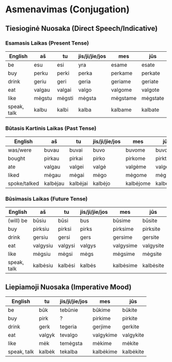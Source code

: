 # Asmenavimas (Conjugation)
## Tiesioginė Nuosaka (Direct Speech/Indicative)
### Esamasis Laikas (Present Tense)
English|aš|tu|jis/ji/jie/jos|mes|jūs
---|---|---|---|---|---
be|esu|esi|yra|esame|esate
buy|perku|perki|perka|perkame|perkate
drink|geriu|geri|geria|geriame|geriate
eat|valgau|valgai|valgo|valgome|valgote
like|mėgstu|mėgsti|mėgsta|mėgstame|mėgstate
speak, talk|kalbu|kalbi|kalba|kalbame|kalbate

### Būtasis Kartinis Laikas (Past Tense)
English|aš|tu|jis/ji/jie/jos|mes|jūs
---|---|---|---|---|---
was/were|buvau|buvai|buvo|buvome|buvote
bought|pirkau|pirkai|pirko|pirkome|pirkte
ate|valgau|valgei|valgė|valgėme|valgėte
liked|mėgau|mėgai|mėgo|mėgome|mėgite
spoke/talked|kalbėjau|kalbėjai|kalbėjo|kalbėjome|kalbėjote

### Būsimasis Laikas (Future Tense)
English|aš|tu|jis/ji/jie/jos|mes|jūs
---|---|---|---|---|---
(will)  be|būsiu|būsi|bus|būsime|būsite
buy|pirksiu|pirksi|pirks|pirksime|pirksite
drink|gersiu|gersi|gers|gersime|gersite
eat|valgysiu|valgysi|valgys|valgysime|valgysite
like|mėgsiu|mėgsi|mėgs|mėgsime|mėgsite
speak, talk|kalbėsiu|kalbėsi|kalbės|kalbėsime|kalbėsite

## Liepiamoji Nuosaka (Imperative Mood)
English|tu|jis/ji/jie/jos|mes|jūs
---|---|---|---|---
be|būk|tebūnie|būkime|būkite
buy|pirk|?|pirkime|pirkite
drink|gerk|tegeria|gerjime|gerkite
eat|valgyk|tevalgo|valgykime|valgykite
like|mėk|temėgsta|mėkime|mėkite
speak, talk|kalbėk|tekalba|kalbėkime|kalbėkite